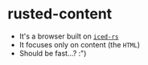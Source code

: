 # rusted-content

- It's a browser built on [`iced-rs`](https://github.com/iced-rs/iced)  
- It focuses only on content (the `HTML`)
- Should be fast...? :")

